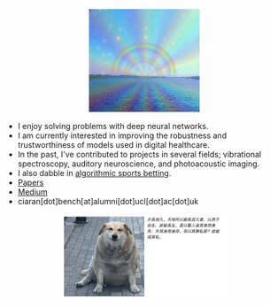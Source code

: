 <div align="center">
  <img src="readme.jpg" width="200">
</div>

<ul>
<li>I enjoy solving problems with deep neural networks.</li>
<li>I am currently interested in improving the robustness and trustworthiness of models used in digital healthcare.</li>
<li>In the past, I've contributed to projects in several fields; vibrational spectroscopy, auditory neuroscience, and photoacoustic imaging.</li>
<li>I also dabble in <a href="http://ufc-fight-predictor.com/">algorithmic sports betting</a>.</li>
<li><a href="https://scholar.google.com/citations?user=9DFvpQIAAAAJ&hl=en&oi=ao">Papers</a></li>
<li><a href = "https://medium.com/@ciaranbench">Medium</a></li>
<li>ciaran[dot]bench[at]alumni[dot]ucl[dot]ac[dot]uk</li>
</ul>
<div align="center">
  <img src="dog2.png" width="300">
</div>



